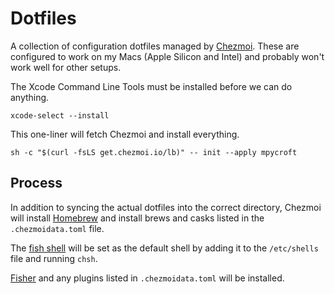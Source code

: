 # Dotfiles

A collection of configuration dotfiles managed by
[Chezmoi](https://www.chezmoi.io). These are configured to work on my Macs
(Apple Silicon and Intel) and probably won't work well for other setups.

The Xcode Command Line Tools must be installed before we can do anything.

```shell
xcode-select --install
```

This one-liner will fetch Chezmoi and install everything.

```shell
sh -c "$(curl -fsLS get.chezmoi.io/lb)" -- init --apply mpycroft
```

## Process

In addition to syncing the actual dotfiles into the correct directory, Chezmoi
will install [Homebrew](https://brew.sh) and install brews and casks listed in
the `.chezmoidata.toml` file.

The [fish shell](https://fishshell.com) will be set as the default shell by
adding it to the `/etc/shells` file and running `chsh`.

[Fisher](https://github.com/jorgebucaran/fisher) and any plugins listed in
`.chezmoidata.toml` will be installed.
